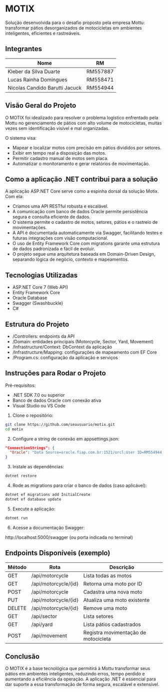 
# MOTIX

Solução desenvolvida para o desafio proposto pela empresa Mottu: transformar pátios desorganizados de motocicletas em ambientes inteligentes, eficientes e rastreáveis.

## Integrantes

| Nome                           | RM       |
|--------------------------------|----------|
| Kleber da Silva Duarte         | RM557887 |
| Lucas Rainha Domingues         | RM558471 |
| Nicolas Candido Barutti Jacuck| RM554944 |

## Visão Geral do Projeto

O MOTIX foi idealizado para resolver o problema logístico enfrentado pela Mottu no gerenciamento de pátios com alto volume de motocicletas, muitas vezes sem identificação visível e mal organizadas.

O sistema visa:

- Mapear e localizar motos com precisão em pátios divididos por setores.
- Exibir em tempo real a disposição das motos.
- Permitir cadastro manual de motos sem placa.
- Automatizar o monitoramento e gerar relatórios de movimentação.

## Como a aplicação .NET contribui para a solução

A aplicação ASP.NET Core serve como a espinha dorsal da solução Motix. Com ela:

- Criamos uma API RESTful robusta e escalável.
- A comunicação com banco de dados Oracle permite persistência segura e consulta eficiente de dados.
- O sistema permite o cadastro de motos, setores, pátios e o rastreio de movimentações.
- A API é documentada automaticamente via Swagger, facilitando testes e futuras integrações com visão computacional.
- O uso de Entity Framework Core com migrations garante uma estrutura de dados padronizada e fácil de evoluir.
- O projeto segue uma arquitetura baseada em Domain-Driven Design, separando lógica de negócio, contexto e mapeamentos.

## Tecnologias Utilizadas

- ASP.NET Core 7 (Web API)
- Entity Framework Core
- Oracle Database
- Swagger (Swashbuckle)
- C#

## Estrutura do Projeto

- /Controllers: endpoints da API
- /Domain: entidades principais (Motorcycle, Sector, Yard, Movement)
- /Infrastructure/Context: DbContext da aplicação
- /Infrastructure/Mapping: configurações de mapeamento com EF Core
- /Program.cs: configuração da aplicação e serviços

## Instruções para Rodar o Projeto

Pré-requisitos:

- .NET SDK 7.0 ou superior
- Banco de dados Oracle com conexão ativa
- Visual Studio ou VS Code

1. Clone o repositório:

```bash
git clone https://github.com/seuusuario/motix.git
cd motix
```

2. Configure a string de conexão em appsettings.json:

```json
"ConnectionStrings": {
  "Oracle": "Data Source=oracle.fiap.com.br:1521/orcl;User ID=RM554944;Password=030903;"
}
```

3. Instale as dependências:

```bash
dotnet restore
```

4. Rode as migrations para criar o banco de dados (caso aplicável):

```bash
dotnet ef migrations add InitialCreate
dotnet ef database update
```

5. Execute a aplicação:

```bash
dotnet run
```

6. Acesse a documentação Swagger:

http://localhost:5000/swagger (ou porta indicada no terminal)

## Endpoints Disponíveis (exemplo)

| Método | Rota                        | Descrição                             |
|--------|-----------------------------|---------------------------------------|
| GET    | /api/motorcycle             | Lista todas as motos                  |
| GET    | /api/motorcycle/{id}        | Retorna uma moto por ID               |
| POST   | /api/motorcycle             | Cadastra uma nova moto                |
| PUT    | /api/motorcycle/{id}        | Atualiza uma moto existente           |
| DELETE | /api/motorcycle/{id}        | Remove uma moto                       |
| GET    | /api/sector                 | Lista setores                         |
| GET    | /api/yard                   | Lista pátios cadastrados              |
| POST   | /api/movement               | Registra movimentação de motocicleta |

## Conclusão

O MOTIX é a base tecnológica que permitirá à Mottu transformar seus pátios em ambientes inteligentes, reduzindo erros, tempo perdido e aumentando a eficiência da operação. A aplicação .NET é essencial para dar suporte a essa transformação de forma segura, escalável e extensível.

